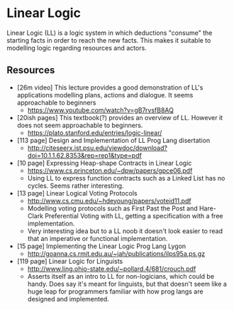 # Linear Logic

Linear Logic (LL) is a logic system in which deductions "consume" the starting facts in order to reach the new facts. This makes it suitable to modelling logic regarding resources and actors.

## Resources

* [26m video] This lecture provides a good demonstration of LL's applications modelling plans, actions and dialogue. It seems approachable to beginners
	+ https://www.youtube.com/watch?v=gB7rvsfB8AQ
* [20ish pages] This textbook(?) provides an overview of LL. However it does not seem approachable to beginners.
	+ https://plato.stanford.edu/entries/logic-linear/
* [113 page] Design and Implementation of LL Prog Lang disertation
	+ http://citeseerx.ist.psu.edu/viewdoc/download?doi=10.1.1.62.8353&rep=rep1&type=pdf
* [10 page] Expressing Heap-shape Contracts in Linear Logic
	+ https://www.cs.princeton.edu/~dpw/papers/gpce06.pdf
	+ Using LL to express function contracts such as a Linked List has no cycles. Seems rather interesting.
* [13 page] Linear Logical Voting Protocols
	+ http://www.cs.cmu.edu/~hdeyoung/papers/voteid11.pdf
	+ Modelling voting protocols such as First Past the Post and Hare-Clark Preferential Voting with LL, getting a specification with a free implementation.
	+ Very interesting idea but to a LL noob it doesn't look easier to read that an imperative or functional implementation.
* [15 page] Implementing the Linear Logic Prog Lang Lygon
	+ http://goanna.cs.rmit.edu.au/~jah/publications/ilps95a.ps.gz
* [119 page] Linear Logic for Linguists
	+ http://www.ling.ohio-state.edu/~pollard.4/681/crouch.pdf
	+ Asserts itself as an intro to LL for non-logicians, which could be handy. Does say it's meant for linguists, but that doesn't seem like a huge leap for programmers familiar with how prog langs are designed and implemented.

